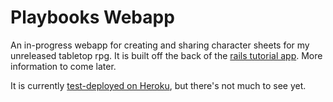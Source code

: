 # Playbooks Webapp

An in-progress webapp for creating and sharing character sheets for my unreleased tabletop rpg. It is built off the back of the [rails tutorial app](https://github.com/cchanna/railstutorial_sample_app). More information to come later. 

It is currently [test-deployed on Heroku](https://polar-reef-3752.herokuapp.com/), but there's not much to see yet.
